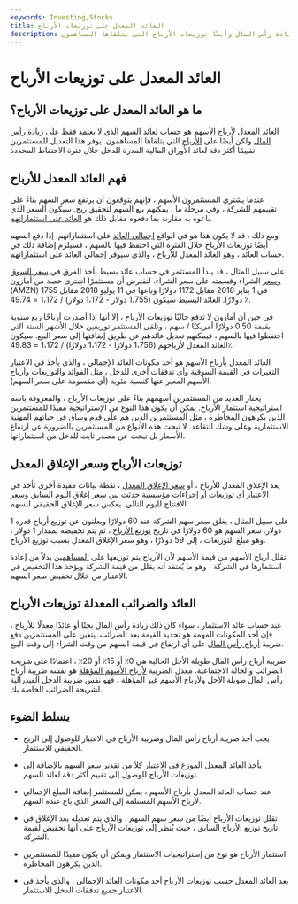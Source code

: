```yaml
---
keywords: Investing,Stocks
title: العائد المعدل على توزيعات الأرباح
description: العائد المعدل بأرباح الأسهم هو حساب عائد الأسهم الذي يعتمد على زيادة رأس المال وأيضًا توزيعات الأرباح التي يتلقاها المساهمون.
---
```


# العائد المعدل على توزيعات الأرباح
## ما هو العائد المعدل على توزيعات الأرباح؟

العائد المعدل لأرباح الأسهم هو حساب لعائد السهم الذي لا يعتمد فقط على [زيادة رأس المال](/capitalappreciation) ولكن أيضًا على [الأرباح](/dividend) التي يتلقاها المساهمون. يوفر هذا التعديل للمستثمرين تقييمًا أكثر دقة لعائد الأوراق المالية المدرة للدخل خلال فترة الاحتفاظ المحددة.

## فهم العائد المعدل للأرباح

عندما يشتري المستثمرون الأسهم ، فإنهم يتوقعون أن يرتفع سعر السهم بناءً على تقييمهم للشركة ، وفي مرحلة ما ، يمكنهم بيع السهم لتحقيق ربح. سيكون السعر الذي باعوه به مقارنة بما دفعوه مقابل ذلك هو [العائد على استثماراتهم](/returnoninvestment).

ومع ذلك ، قد لا يكون هذا هو في الواقع [إجمالي العائد](/totalreturn) على استثماراتهم. إذا دفع السهم أيضًا توزيعات الأرباح خلال الفترة التي احتفظ فيها بالسهم ، فسيلزم إضافة ذلك في حساب العائد ، وهو العائد المعدل للأرباح ، والذي سيوفر إجمالي العائد على استثماراتهم.

على سبيل المثال ، قد يبدأ المستثمر في حساب عائد بسيط بأخذ الفرق في [سعر السوق وسعر](/market-price) الشراء وقسمته على سعر الشراء. لنفترض أن مستثمرًا اشترى حصة من أمازون (AMZN) في 1 يناير 2018 مقابل 1172 دولارًا وباعها في 11 يوليو 2018 مقابل 1755 دولارًا. العائد البسيط سيكون (1،755 دولار - 1،172 دولار) / 1،172 = 49.74 ٪.

في حين أن أمازون لا تدفع حاليًا توزيعات الأرباح ، إلا أنها إذا أصدرت أرباحًا ربع سنوية بقيمة 0.50 دولارًا أمريكيًا / سهم ، وتلقى المستثمر توزيعين خلال الأشهر الستة التي احتفظوا فيها بالسهم ، فيمكنهم تعديل عائدهم عن طريق إضافتها إلى سعر البيع. سيكون العائد المعدل لأرباحهم (1،756 دولارًا - 1،172 دولارًا) / 1،172 = 49.83٪.

العائد المعدل بأرباح الأسهم هو أحد مكونات العائد الإجمالي ، والذي يأخذ في الاعتبار التغيرات في القيمة السوقية وأي تدفقات أخرى للدخل ، مثل الفوائد والتوزيعات وأرباح الأسهم المعبر عنها كنسبة مئوية (أي مقسومة على سعر السهم).

يختار العديد من المستثمرين أسهمهم بناءً على توزيعات الأرباح ، والمعروفة باسم استراتيجية استثمار الأرباح. يمكن أن يكون هذا النوع من الإستراتيجية مفيدًا للمستثمرين الذين يكرهون المخاطرة ، مثل المستثمرين الذين هم على قدم وساق في حياتهم المهنية الاستثمارية وعلى وشك التقاعد. لا تبحث هذه الأنواع من المستثمرين بالضرورة عن ارتفاع الأسعار بل تبحث عن مصدر ثابت للدخل من استثماراتها.

## توزيعات الأرباح وسعر الإغلاق المعدل

يعد الإغلاق المعدل للأرباح ، أو [سعر الإغلاق المعدل](/adjusted_closing_price) ، نقطة بيانات مفيدة أخرى تأخذ في الاعتبار أي توزيعات أو إجراءات مؤسسية حدثت بين سعر إغلاق اليوم السابق وسعر الافتتاح لليوم التالي. يعكس سعر الإغلاق الحقيقي للسهم.

على سبيل المثال ، يغلق سعر سهم الشركة عند 60 دولارًا ويعلنون عن توزيع أرباح قدره 1 دولار. سعر السهم هو 60 دولارًا في تاريخ [توزيع الأرباح](/ex-dividend) ، ثم يتم تخفيضه بمقدار 1 دولار ، وهو مبلغ التوزيعات ، إلى 59 دولارًا ، وهو سعر الإغلاق المعدل بسبب توزيع الأرباح.

تقلل أرباح الأسهم من قيمة الأسهم لأن الأرباح يتم توزيعها على [المساهمين](/shareholder) بدلاً من إعادة استثمارها في الشركة ، وهو ما يُعتقد أنه يقلل من قيمة الشركة ويؤخذ هذا التخفيض في الاعتبار من خلال تخفيض سعر السهم.

## العائد والضرائب المعدلة توزيعات الأرباح

عند حساب عائد الاستثمار ، سواء كان ذلك زيادة رأس المال بحتًا أو عائدًا معدلًا للأرباح ، فإن أحد المكونات المهمة هو تحديد القيمة بعد الضرائب. يتعين على المستثمرين دفع ضريبة [أرباح رأس المال](/capital_gains_tax) على أي ارتفاع في قيمة السهم من وقت الشراء إلى وقت البيع.

ضريبة أرباح رأس المال طويلة الأجل الحالية هي 0٪ أو 15٪ أو 20٪ ، اعتمادًا على شريحة الضرائب والحالة الاجتماعية. معدل الضريبة [لأرباح الأسهم المؤهلة](/qualifieddividend) هو نفسه ضريبة أرباح رأس المال طويلة الأجل ولأرباح الأسهم غير المؤهلة ، فهو نفس ضريبة الدخل الفيدرالية لشريحة الضرائب الخاصة بك.

## يسلط الضوء

- يجب أخذ ضريبة أرباح رأس المال وضريبة الأرباح في الاعتبار للوصول إلى الربح الحقيقي للاستثمار.

- يأخذ العائد المعدل الموزع في الاعتبار كلاً من تقدير سعر السهم بالإضافة إلى توزيعات الأرباح للوصول إلى تقييم أكثر دقة لعائد السهم.

- عند حساب العائد المعدل بأرباح الأسهم ، يمكن للمستثمر إضافة المبلغ الإجمالي لأرباح الأسهم المستلمة إلى السعر الذي باع عنده السهم.

- تقلل توزيعات الأرباح أيضًا من سعر سهم السهم ، والذي يتم تعديله بعد الإغلاق في تاريخ توزيع الأرباح السابق ، حيث يُنظر إلى توزيعات الأرباح على أنها تخفيض لقيمة الشركة.

- استثمار الأرباح هو نوع من إستراتيجيات الاستثمار ويمكن أن يكون مفيدًا للمستثمرين الذين يكرهون المخاطرة.

- يعد العائد المعدل حسب توزيعات الأرباح أحد مكونات العائد الإجمالي ، والذي يأخذ في الاعتبار جميع تدفقات الدخل للاستثمار.

